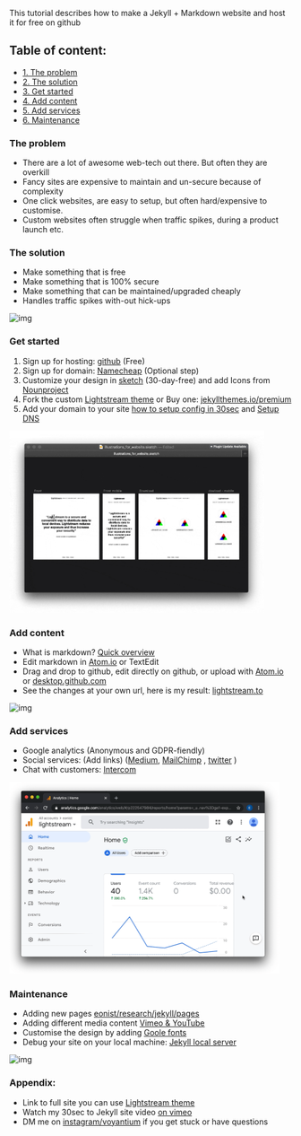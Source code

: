 This tutorial describes how to make a Jekyll + Markdown website and host it for free on github<!--more-->

## Table of content:
- [1. The problem](#the-problem)
- [2. The solution](#the-solution)
- [3. Get started](#get-started)
- [4. Add content](#add-content)
- [5. Add services](#add-services)
- [6. Maintenance](#maintenance)

### The problem
- There are a lot of awesome web-tech out there. But often they are overkill
- Fancy sites are expensive to maintain and un-secure because of complexity
- One click websites, are easy to setup, but often hard/expensive to customise.
- Custom websites often struggle when traffic spikes, during a product launch etc.

### The solution
- Make something that is free
- Make something that is 100% secure
- Make something that can be maintained/upgraded cheaply
- Handles traffic spikes with-out hick-ups

<img width="484" alt="img" src="https://github.com/stylekit/img/blob/master/payed_themes.gif?raw=true">

### Get started
1. Sign up for hosting: [github](https://github.com) (Free)
2. Sign up for domain: [Namecheap](https://namecheap.com) (Optional step)
3. Customize your design in [sketch](http://sketch.com) (30-day-free) and add Icons from [Nounproject](https://thenounproject.com)
4. Fork the custom [Lightstream theme](https://github.com/light-stream/light-stream.github.io) or Buy one: [jekyllthemes.io/premium](https://jekyllthemes.io/premium)
5. Add your domain to your site [how to setup config in 30sec](https://vimeo.com/392963735) and [Setup DNS](https://help.github.com/en/github/working-with-github-pages/managing-a-custom-domain-for-your-github-pages-site)

<img width="455" alt="img" src="https://github.com/stylekit/img/blob/master/sketch.gif?raw=true">

### Add content
- What is markdown? [Quick overview](https://guides.github.com/features/mastering-markdown/)
- Edit markdown in [Atom.io](https://atom.io) or TextEdit
- Drag and drop to github, edit directly on github, or upload with [Atom.io](https://atom.io) or [desktop.github.com](https://desktop.github.com)
- See the changes at your own url, here is my result: [lightstream.to](https://lightstream.to)

<img width="484" alt="img" src="https://github.com/stylekit/img/blob/master/atom2.gif?raw=true">

### Add services
- Google analytics (Anonymous and GDPR-fiendly)
- Social services: (Add links) ([Medium](https://Medium.com), [MailChimp](https://MailChimp.com) , [twitter](Https://twitter.com) )
- Chat with customers: [Intercom](Https://intercom.com)

<img width="482" alt="img" src="https://github.com/stylekit/img/blob/master/googleanalytics.gif?raw=true">

### Maintenance
- Adding new pages [eonist/research/jekyll/pages](https://github.com/eonist/Research/blob/master/other/jekyll/structure/jekyll_pages.md)
- Adding different media content [Vimeo & YouTube](https://github.com/nathancy/jekyll-embed-video)
- Customise the design by adding [Goole fonts](https://fonts.google.com)
- Debug your site on your local machine: [Jekyll local server](https://github.com/eonist/Research/blob/master/other/jekyll/jekyll-install.md)

<img width="484" alt="img" src="https://github.com/stylekit/img/blob/master/googlefonts2.gif?raw=true">

### Appendix:
- Link to full site you can use [Lightstream theme](https://github.com/light-stream/)
- Watch my 30sec to Jekyll site video [on vimeo](https://vimeo.com/392963735)
- DM me on [instagram/voyantium](https://instagram/voyantium) if you get stuck or have questions
